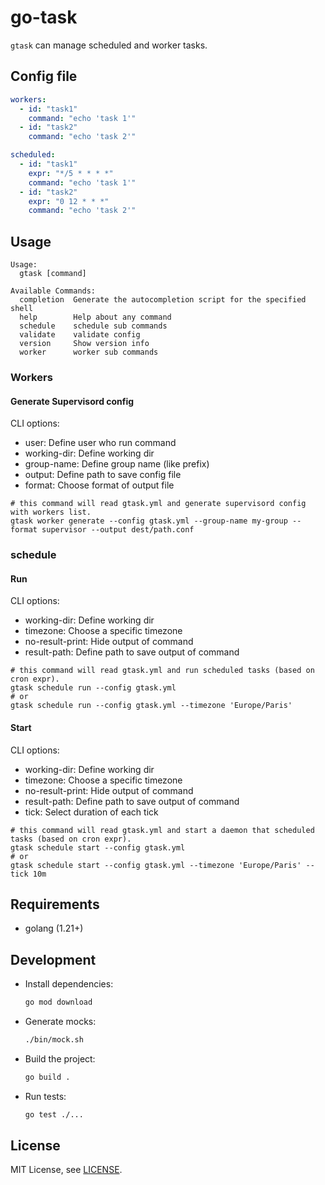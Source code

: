 # go-task

`gtask` can manage scheduled and worker tasks.

## Config file

```yaml
workers:
  - id: "task1"
    command: "echo 'task 1'"
  - id: "task2"
    command: "echo 'task 2'"

scheduled:
  - id: "task1"
    expr: "*/5 * * * *"
    command: "echo 'task 1'"
  - id: "task2"
    expr: "0 12 * * *"
    command: "echo 'task 2'"
```

## Usage

```help
Usage:
  gtask [command]

Available Commands:
  completion  Generate the autocompletion script for the specified shell
  help        Help about any command
  schedule    schedule sub commands
  validate    validate config
  version     Show version info
  worker      worker sub commands

```

### Workers

#### Generate Supervisord config

CLI options:
* user: Define user who run command
* working-dir: Define working dir
* group-name: Define group name (like prefix)
* output: Define path to save config file
* format: Choose format of output file

```shell
# this command will read gtask.yml and generate supervisord config with workers list.
gtask worker generate --config gtask.yml --group-name my-group --format supervisor --output dest/path.conf
```

### schedule

#### Run

CLI options:
* working-dir: Define working dir
* timezone: Choose a specific timezone
* no-result-print: Hide output of command
* result-path: Define path to save output of command

```shell
# this command will read gtask.yml and run scheduled tasks (based on cron expr). 
gtask schedule run --config gtask.yml
# or 
gtask schedule run --config gtask.yml --timezone 'Europe/Paris'
```

#### Start

CLI options:
* working-dir: Define working dir
* timezone: Choose a specific timezone
* no-result-print: Hide output of command
* result-path: Define path to save output of command
* tick: Select duration of each tick


```shell
# this command will read gtask.yml and start a daemon that scheduled tasks (based on cron expr). 
gtask schedule start --config gtask.yml
# or 
gtask schedule start --config gtask.yml --timezone 'Europe/Paris' --tick 10m
```

## Requirements

* golang (1.21+)

## Development


* Install dependencies:

  ```bash
  go mod download
  ```

* Generate mocks:

  ```bash
  ./bin/mock.sh
  ```

* Build the project:

  ```bash
  go build .
  ```

* Run tests:

  ```bash
  go test ./...
  ```

## License

MIT License, see [LICENSE](LICENSE.md).
